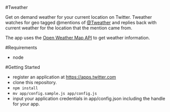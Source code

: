 #Tweather

Get on demand weather for your current location on Twitter. Tweather watches for geo tagged @mentions of [@Tweather](https://twitter.com/tweather) and replies back with current weather for the location that the mention came from.

The app uses the [Open Weather Map API](http://openweathermap.org/api) to get weather information.

#Requirements
* node

#Getting Started

* register an application at https://apps.twitter.com
* clone this repository.
* `npm install`
* `mv app/config.sample.js app/config.js`
* input your application credentials in app/config.json including the handle for your app.
